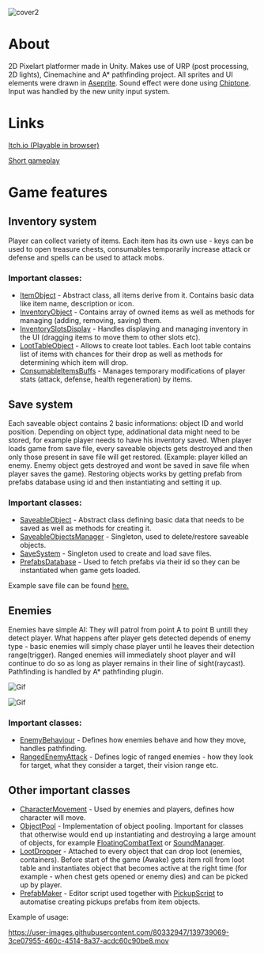 ![cover2](https://user-images.githubusercontent.com/80332947/139739956-76ee3fbf-00a3-408a-9600-470ab17f39b8.png)

# About

2D Pixelart platformer made in Unity. Makes use of URP (post processing, 2D lights), Cinemachine and A* pathfinding project. All sprites and UI elements were drawn in [Aseprite](https://www.aseprite.org). Sound effect were done using [Chiptone](https://sfbgames.itch.io/chiptone). Input was handled by the new unity input system. 

# Links


[Itch.io (Playable in browser)](https://ys95.itch.io/pixelviking)

[Short gameplay](https://www.youtube.com/watch?v=tq1-kkjXB2k)

# Game features

## Inventory system

Player can collect variety of items. Each item has its own use - keys can be used to open treasure chests, consumables temporarily increase attack or defense and spells can be used to attack mobs. 

### Important classes:
* [ItemObject](https://github.com/Ys95/PixelViking_Scripts/blob/main/InventorySystem/ItemObject.cs) - Abstract class, all items derive from it. Contains basic data like item name, description or icon.
* [InventoryObject](https://github.com/Ys95/PixelViking_Scripts/blob/main/InventorySystem/InventoryObject.cs) - Contains array of owned items as well as methods for managing (adding, removing, saving) them. 
* [InventorySlotsDisplay](https://github.com/Ys95/PixelViking_Scripts/blob/main/UI/InventorySlotsDisplay.cs) - Handles displaying and managing inventory in the UI (dragging items to move them to other slots etc). 
* [LootTableObject](https://github.com/Ys95/PixelViking_Scripts/blob/main/InventorySystem/LootTableObject.cs) - Allows to create loot tables. Each loot table contains list of items with chances for their drop as well as methods for determining which item will drop. 
* [ConsumableItemsBuffs](https://github.com/Ys95/PixelViking_Scripts/blob/main/Player/ConsumableItemsBuffs.cs) - Manages temporary modifications of player stats (attack, defense, health regeneration) by items.

## Save system

Each saveable object contains 2 basic informations: object ID and world position. Depending on object type, addinational data might need to be stored, for example player needs to have his inventory saved. When player loads game from save file, every saveable objects gets destroyed and then only those present in save file will get restored. (Example: player killed an enemy. Enemy object gets destroyed and wont be saved in save file when player saves the game). Restoring objects works by getting prefab from prefabs database using id and then instantiating and setting it up.

### Important classes:
* [SaveableObject](https://github.com/Ys95/PixelViking_Scripts/blob/main/SaveSystem/SaveableObject.cs) - Abstract class defining basic data that needs to be saved as well as methods for creating it.
* [SaveableObjectsManager](https://github.com/Ys95/PixelViking_Scripts/blob/main/StaticAndSingletons/SaveableObjectsManager.cs) - Singleton, used to delete/restore saveable objects.
* [SaveSystem](https://github.com/Ys95/PixelViking_Scripts/blob/main/StaticAndSingletons/SaveSystem.cs) - Singleton used to create and load save files.
* [PrefabsDatabase](https://github.com/Ys95/PixelViking_Scripts/blob/main/Databases/PrefabsDatabase.cs) - Used to fetch prefabs via their id so they can be instantiated when game gets loaded.

Example save file can be found [here.](https://github.com/Ys95/PixelViking_Scripts/blob/main/ExampleSaveFile.save)

## Enemies

Enemies have simple AI: They will patrol from point A to point B untill they detect player. What happens after player gets detected depends of enemy type - basic enemies will simply chase player until he leaves their detection range(trigger). Ranged enemies will immediately shoot player and will continue to do so as long as player remains in their line of sight(raycast). 
Pathfinding is handled by A* pathfinding plugin.

![Gif](https://github.com/Ys95/PixelViking_Scripts/blob/vidsAndPics/slime_chase.gif?raw=true)

![Gif](https://github.com/Ys95/PixelViking_Scripts/blob/vidsAndPics/beholder_shoot.gif)

### Important classes:
* [EnemyBehaviour](https://github.com/Ys95/PixelViking_Scripts/blob/main/Enemies/EnemyBehaviour.cs) - Defines how enemies behave and how they move, handles pathfinding.
* [RangedEnemyAttack](https://github.com/Ys95/PixelViking_Scripts/blob/main/Enemies/RangedEnemyAttack.cs) - Defines logic of ranged enemies - how they look for target, what they consider a target, their vision range etc.

## Other important classes

* [CharacterMovement](https://github.com/Ys95/PixelViking_Scripts/blob/main/Character/CharacterMovement.cs) - Used by enemies and players, defines how character will move.
* [ObjectPool](https://github.com/Ys95/PixelViking_Scripts/blob/main/StaticAndSingletons/ObjectPool.cs) - Implementation of object pooling. Important for classes that otherwise would end up instantiating and destroying a large amount of objects, for example [FloatingCombatText](https://github.com/Ys95/PixelViking_Scripts/blob/main/StaticAndSingletons/FloatingCombatText.cs) or [SoundManager](https://github.com/Ys95/PixelViking_Scripts/blob/main/StaticAndSingletons/SoundManager.cs). 
* [LootDropper](https://github.com/Ys95/PixelViking_Scripts/blob/main/Mechanics/LootDropper.cs) - Attached to every object that can drop loot (enemies, containers). Before start of the game (Awake) gets item roll from loot table and instantiates object that becomes active at the right time (for example - when chest gets opened or enemy dies) and can be picked up by player.
* [PrefabMaker](https://github.com/Ys95/PixelViking_Scripts/blob/main/Editor/PrefabMaker.cs) - Editor script used together with [PickupScript](https://github.com/Ys95/PixelViking_Scripts/blob/main/Environment/PickupScript.cs) to automatise creating pickups prefabs from item objects.

Example of usage:

https://user-images.githubusercontent.com/80332947/139739069-3ce07955-460c-4514-8a37-acdc60c90be8.mov




